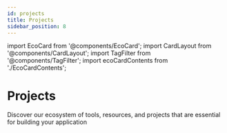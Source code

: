 ```yaml
---
id: projects
title: Projects
sidebar_position: 8
---
```


import EcoCard from '@components/EcoCard';
import CardLayout from '@components/CardLayout';
import TagFilter from '@components/TagFilter';
import ecoCardContents from './EcoCardContents';

# Projects

Discover our ecosystem of tools, resources, and projects that are essential for building your application

<TagFilter cardData={ecoCardContents} />
